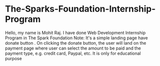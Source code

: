 # The-Sparks-Foundation-Internship-Program
Hello, my name is Mohit Raj. I have done Web Development Internship Program in The Spark Foundation  Note: It's a simple landing page have donate button . On clicking the donate button, the user will land on the payment page where user can select the amount to be paid and the payment type, e.g. credit card, Paypal, etc.
It is only for educational purpose
